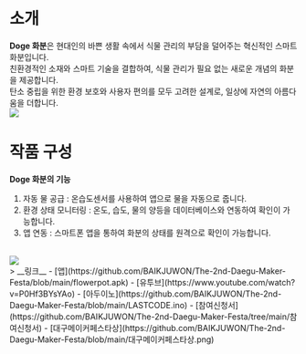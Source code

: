 # 소개
**Doge 화분**은 현대인의 바쁜 생활 속에서 식물 관리의 부담을 덜어주는 혁신적인 스마트 화분입니다.  
친환경적인 소재와 스마트 기술을 결합하여, 식물 관리가 필요 없는 새로운 개념의 화분을 제공합니다.  
탄소 중립을 위한 환경 보호와 사용자 편의를 모두 고려한 설계로, 일상에 자연의 아름다움을 더합니다.
<br>
<img src = "https://github.com/BAIKJUWON/The-2nd-Daegu-Maker-Festa/blob/main/image/COIN.jpg?raw=True">
<br>

# 작품 구성
**Doge 화분의 기능**
1. 자동 물 공급 : 온습도센서를 사용하여 앱으로 물을 자동으로 줍니다.
2. 환경 상태 모니터링 : 온도, 습도, 물의 양등을 데이터베이스와 연동하여 확인이 가능합니다.
3. 앱 연동 : 스마트폰 앱을 통하여 화분의 상태를 원격으로 확인이 가능합니다.
<br>
<img src = "https://github.com/BAIKJUWON/The-2nd-Daegu-Maker-Festa/blob/main/image/apk%20%E1%84%83%E1%85%B5%E1%84%8C%E1%85%A1%E1%84%8B%E1%85%B5%E1%86%AB.jpeg">
<br>
> __링크__
- [앱](https://github.com/BAIKJUWON/The-2nd-Daegu-Maker-Festa/blob/main/flowerpot.apk)
- [유투브](https://www.youtube.com/watch?v=P0Hf3BYsYAo)
- [아두이노](https://github.com/BAIKJUWON/The-2nd-Daegu-Maker-Festa/blob/main/LASTCODE.ino)
- [참여신청서](https://github.com/BAIKJUWON/The-2nd-Daegu-Maker-Festa/tree/main/참여신청서)
- [대구메이커페스타상](https://github.com/BAIKJUWON/The-2nd-Daegu-Maker-Festa/blob/main/대구메이커페스타상.png)


